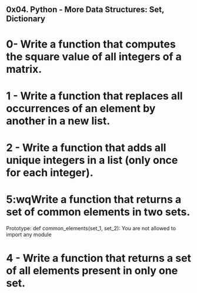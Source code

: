 ## 0x04. Python - More Data Structures: Set, Dictionary

#  0- Write a function that computes the square value of all integers of a matrix.
# 1 - Write a function that replaces all occurrences of an element by another in a new list.
# 2 - Write a function that adds all unique integers in a list (only once for each integer).
# 5:wqWrite a function that returns a set of common elements in two sets.

Prototype: def common_elements(set_1, set_2):
You are not allowed to import any module
# 4 - Write a function that returns a set of all elements present in only one set.

